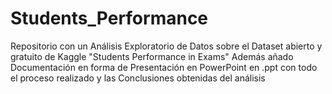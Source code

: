 # Students_Performance
Repositorio con un Análisis Exploratorio de Datos sobre el Dataset abierto y gratuito de Kaggle "Students Performance in Exams"  Además añado Documentación en forma de Presentación en PowerPoint en .ppt con todo el proceso realizado y las Conclusiones obtenidas del análisis
